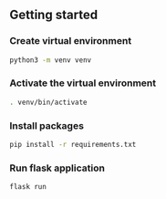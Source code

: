## Getting started

### Create virtual environment

```bash
python3 -m venv venv
```

### Activate the virtual environment

```bash
. venv/bin/activate
```

### Install packages

```bash
pip install -r requirements.txt
```

### Run flask application

```bash
flask run
```
